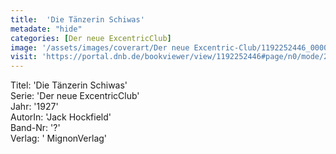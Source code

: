 ```yaml
---
title:  'Die Tänzerin Schiwas'
metadate: "hide"
categories: [Der neue ExcentricClub]
image: '/assets/images/coverart/Der neue Excentric-Club/1192252446_00000010.jpg'
visit: 'https://portal.dnb.de/bookviewer/view/1192252446#page/n0/mode/2up'
---
```

Titel: 'Die Tänzerin Schiwas' <br>
Serie: 'Der neue ExcentricClub' <br>
Jahr: '1927' <br>
AutorIn: 'Jack Hockfield' <br>
Band-Nr: '?' <br>
Verlag: ' MignonVerlag'